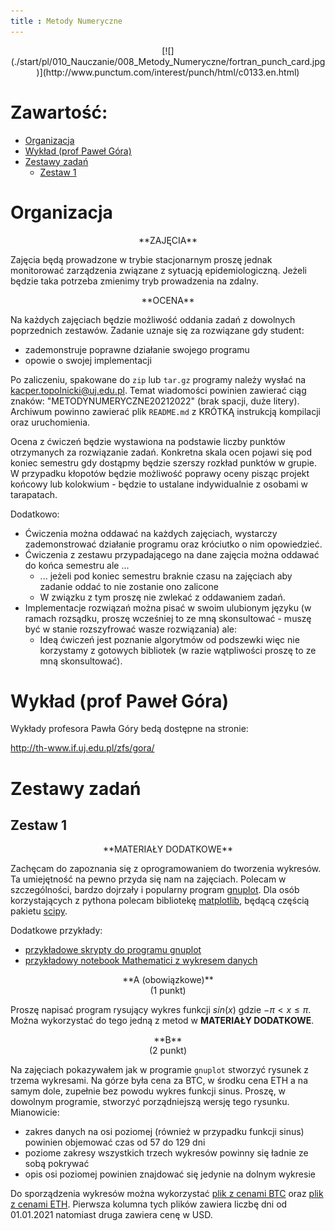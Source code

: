 ```yaml
---
title : Metody Numeryczne
---
```


<center>
[![](./start/pl/010_Nauczanie/008_Metody_Numeryczne/fortran_punch_card.jpg)](http://www.punctum.com/interest/punch/html/c0133.en.html)
</center>



# Zawartość:

* [Organizacja](#organizacja)
* [Wykład (prof Paweł Góra)](#wykład-prof-paweł-góra)
* [Zestawy zadań](#zestawy-zadań)
	* [Zestaw 1](#zestaw-1)



# Organizacja

<center>
**ZAJĘCIA**
</center>

Zajęcia będą prowadzone w trybie stacjonarnym proszę jednak monitorować 
zarządzenia związane z sytuacją epidemiologiczną. Jeżeli będzie taka
potrzeba zmienimy tryb prowadzenia na zdalny. 

<center>
**OCENA**
</center>

Na każdych zajęciach będzie możliwość oddania zadań z dowolnych poprzednich zestawów.
Zadanie uznaje się za rozwiązane gdy student:

- zademonstruje poprawne działanie swojego programu
- opowie o swojej implementacji

Po zaliczeniu, spakowane do `zip` lub `tar.gz` programy należy wysłać
na <kacper.topolnicki@uj.edu.pl>. Temat wiadomości powinien zawierać ciąg znaków:
"METODYNUMERYCZNE20212022" (brak spacji, duże litery). Archiwum powinno zawierać plik
`README.md` z KRÓTKĄ instrukcją kompilacji oraz uruchomienia.

Ocena z ćwiczeń będzie wystawiona na podstawie liczby punktów otrzymanych za 
rozwiązanie zadań. Konkretna
skala ocen pojawi się pod koniec semestru gdy dostąpmy będzie szerszy rozkład punktów
w grupie.
W przypadku kłopotów będzie możliwość poprawy oceny pisząc projekt końcowy lub
kolokwium - będzie to ustalane indywidualnie z osobami w tarapatach.

Dodatkowo:

- Ćwiczenia można oddawać na każdych zajęciach,
  wystarczy zademonstrować działanie programu oraz króciutko
	o nim opowiedzieć.
- Ćwiczenia z zestawu przypadającego na dane zajęcia
  można oddawać do końca semestru ale ...
  - ... jeżeli pod koniec semestru braknie czasu na zajęciach aby 
    zadanie oddać to nie zostanie ono zalicone 
  - W związku z tym proszę nie zwlekać z oddawaniem zadań.
- Implementacje rozwiązań można pisać w swoim ulubionym języku
  (w ramach rozsądku, proszę wcześniej to ze mną skonsultować -
  muszę być w stanie rozszyfrować wasze rozwiązania) ale:
  - Ideą ćwiczeń jest poznanie algorytmów od podszewki więc
    nie korzystamy z gotowych bibliotek (w razie wątpliwości proszę
	to ze mną skonsultować).
  





# Wykład (prof Paweł Góra)

Wykłady profesora Pawła Góry bedą dostępne na stronie:

<http://th-www.if.uj.edu.pl/zfs/gora/>


# Zestawy zadań



## Zestaw 1

<center>
**MATERIAŁY DODATKOWE**
</center>

Zachęcam do zapoznania się
z oprogramowaniem do tworzenia wykresów. Ta umiejętność na pewno
przyda się nam na zajęciach. 
Polecam w szczególności, bardzo dojrzały i popularny program [gnuplot](http://www.gnuplot.info/).
Dla osób korzystających z pythona polecam bibliotekę [matplotlib](https://matplotlib.org/),
będącą częścią pakietu [scipy](https://scipy.org/).

Dodatkowe przykłady:

- [przykładowe skrypty do programu gnuplot](./start/pl/010_Nauczanie/008_Metody_Numeryczne/010_Zestawy_zadań/001_Zestaw_1/gnuplot_examples.zip)
- [przykładowy notebook Mathematici z wykresem danych](./start/pl/010_Nauczanie/008_Metody_Numeryczne/010_Zestawy_zadań/001_Zestaw_1/mathematica_examples.zip)

<center>
**A (obowiązkowe)**
</center>

<center>
(1 punkt)
</center>

Proszę napisać program rysujący wykres funkcji $sin(x)$ gdzie $-\pi < x \le \pi$.
Można wykorzystać do tego jedną z metod w **MATERIAŁY DODATKOWE**.

<center>
**B**
</center>

<center>
(2 punkt)
</center>

Na zajęciach pokazywałem jak w programie `gnuplot` stworzyć rysunek z trzema wykresami. 
Na górze była cena za BTC, w środku cena ETH a na samym dole, zupełnie bez powodu
wykres funkcji sinus. Proszę, w dowolnym programie, stworzyć porządniejszą wersję tego rysunku. 
Mianowicie:

- zakres danych na osi poziomej (również w przypadku funkcji sinus) powinien objemować czas od 57 do 129 dni
- poziome zakresy wszystkich trzech wykresów powinny się ładnie ze sobą pokrywać
- opis osi poziomej powinien znajdować się jedynie na dolnym wykresie

Do sporządzenia wykresów można wykorzystać [plik z cenami BTC](./start/pl/010_Nauczanie/008_Metody_Numeryczne/010_Zestawy_zadań/001_Zestaw_1/btc.data) oraz
[plik z cenami ETH](./start/pl/010_Nauczanie/008_Metody_Numeryczne/010_Zestawy_zadań/001_Zestaw_1/eth.data). Pierwsza kolumna tych plików zawiera liczbę dni od 01.01.2021
natomiast druga zawiera cenę w USD.


